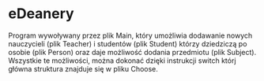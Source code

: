 # eDeanery

Program wywoływany przez plik Main, który umożliwia dodawanie nowych nauczycieli (plik Teacher) i studentów (plik Student) którzy dziedziczą po osobie (plik Person) oraz daje możliwość dodania przedmiotu (plik Subject). Wszystkie te możliwości, można dokonać dzięki instrukcji switch którj główna struktura znajduje się w pliku Choose.
